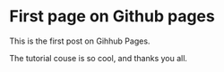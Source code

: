 # First page on Github pages

This is the first post on Gihhub Pages.

The tutorial couse is so cool, and thanks you all.
